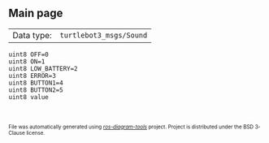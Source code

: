 <!--
File was automatically generated using 'ros-diagram-tools' project.
Project is distributed under the BSD 3-Clause license.
-->

## Main page

|     |     |
| --- | --- |
| Data type: | `turtlebot3_msgs/Sound` |

```
uint8 OFF=0
uint8 ON=1
uint8 LOW_BATTERY=2
uint8 ERROR=3
uint8 BUTTON1=4
uint8 BUTTON2=5
uint8 value


```


</br>
<font size="1">
File was automatically generated using <a href="https://github.com/anetczuk/ros-diagram-tools"><i>ros-diagram-tools</i></a> project.
Project is distributed under the BSD 3-Clause license.
</font>
